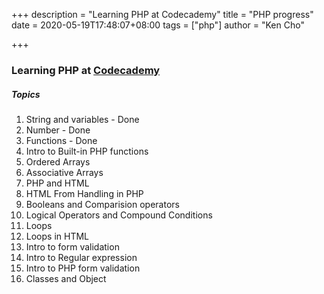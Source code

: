 +++
description = "Learning PHP at Codecademy"
title = "PHP progress"
date = 2020-05-19T17:48:07+08:00
tags = ["php"]
author = "Ken Cho"

+++
### Learning PHP at [Codecademy](https://www.codecademy.com/learn/learn-php)

##### Topics
1. String and variables - Done  
2. Number - Done  
3. Functions - Done  
4. Intro to Built-in PHP functions  
5. Ordered Arrays  
6. Associative Arrays  
7. PHP and HTML  
8. HTML From Handling in PHP  
9. Booleans and Comparision operators  
10. Logical Operators and Compound Conditions  
11. Loops  
12. Loops in HTML  
13. Intro to form validation  
14. Intro to Regular expression  
15. Intro to PHP form validation  
16. Classes and Object  


